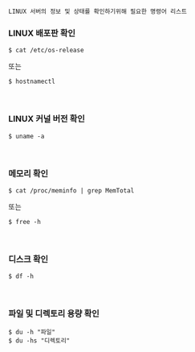~~~
LINUX 서버의 정보 및 상태를 확인하기위해 필요한 명령어 리스트
~~~

### LINUX 배포판 확인
```shell
$ cat /etc/os-release
```
또는
```shell
$ hostnamectl 
```
<br>

### LINUX 커널 버전 확인
```shell
$ uname -a
```
<br>

### 메모리 확인
```shell
$ cat /proc/meminfo | grep MemTotal
```
또는
```shell
$ free -h
```
<br>

### 디스크 확인 
```shell
$ df -h
```
<br>

### 파일 및 디렉토리 용량 확인
```shell
$ du -h "파일"
$ du -hs "디렉토리" 
```
<br><br>
